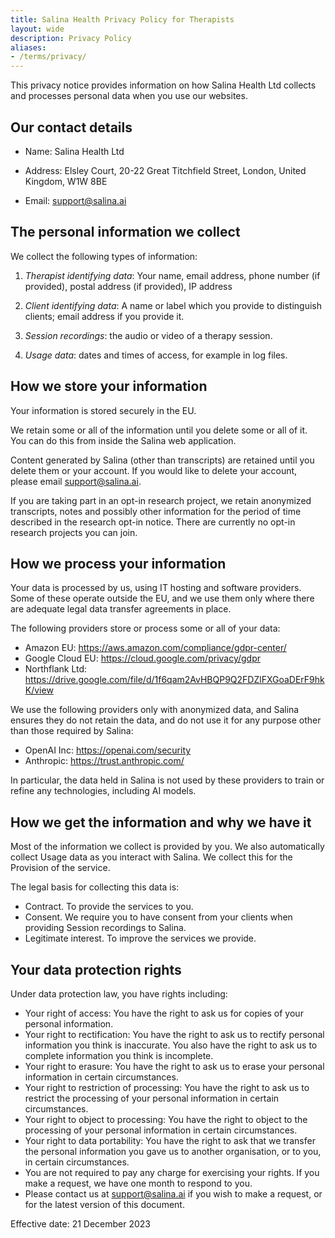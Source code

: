 ```yaml
---
title: Salina Health Privacy Policy for Therapists
layout: wide
description: Privacy Policy
aliases:
- /terms/privacy/
---
```


This privacy notice provides information on how Salina Health Ltd collects and processes personal data when you use our websites.

## Our contact details

- Name:		Salina Health Ltd

- Address:	Elsley Court, 20-22 Great Titchfield Street, London, United Kingdom, W1W 8BE

- Email:		<support@salina.ai>

## The personal information we collect

We collect the following types of information:

1. *Therapist identifying data*: Your name,  email address, phone number (if provided), postal address (if provided), IP address

2. *Client identifying data*: A name or label which you provide to distinguish clients; email address if you provide it.

3. *Session recordings*: the audio or video of a therapy session.

4. *Usage data*: dates and times of access, for example in log files.


## How we store your information

Your information is stored securely in the EU.

We retain some or all of the information until you delete some or all of it. You can do this from inside the Salina web application.

Content generated by Salina (other than transcripts) are retained until you delete them or your account. If you would like to delete your account, please email support@salina.ai.

If you are taking part in an opt-in research project, we retain anonymized transcripts, notes and possibly other information for the period of time described in the research opt-in notice. There are currently no opt-in research projects you can join.

## How we process your information

Your data is processed by us, using IT hosting and software providers. Some of these operate outside the EU, and we use them only where there are adequate legal data transfer agreements in place. 

The following providers store or process some or all of your data:

- Amazon EU: https://aws.amazon.com/compliance/gdpr-center/
- Google Cloud EU: https://cloud.google.com/privacy/gdpr
- Northflank Ltd: https://drive.google.com/file/d/1f6qam2AvHBQP9Q2FDZlFXGoaDErF9hkK/view

We use the following providers only with anonymized data, and Salina ensures they do not retain the data, and do not use it for any purpose other than those required by Salina:

- OpenAI Inc: https://openai.com/security
- Anthropic: https://trust.anthropic.com/

In particular, the data held in Salina is not used by these providers to train or refine any technologies, including AI models.


## How we get the information and why we have it

Most of the information we collect is provided by you. We also automatically collect Usage data as you interact with Salina. 
We collect this for the Provision of the service.

The legal basis for collecting this data is:

- Contract. To provide the services to you.
- Consent. We require you to have consent from your clients when providing Session recordings to Salina.
- Legitimate interest. To improve the services we provide.


## Your data protection rights

Under data protection law, you have rights including:

- Your right of access: You have the right to ask us for copies of your personal information. 
- Your right to rectification: You have the right to ask us to rectify personal information you think is inaccurate. You also have the right to ask us to complete information you think is incomplete. 
- Your right to erasure: You have the right to ask us to erase your personal information in certain circumstances. 
- Your right to restriction of processing: You have the right to ask us to restrict the processing of your personal information in certain circumstances. 
- Your right to object to processing: You have the right to object to the processing of your personal information in certain circumstances.
- Your right to data portability: You have the right to ask that we transfer the personal information you gave us to another organisation, or to you, in certain circumstances.
- You are not required to pay any charge for exercising your rights. If you make a request, we have one month to respond to you.
- Please contact us at support@salina.ai if you wish to make a request, or for the latest version of this document.

Effective date: 21 December 2023
